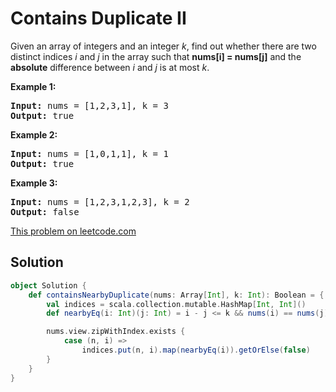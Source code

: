 # Contains Duplicate II

Given an array of integers and an integer _k_, find out whether there are two
distinct indices _i_ and _j_ in the array such that **nums[i] = nums[j]** and
the **absolute** difference between _i_ and _j_ is at most _k_.

**Example 1:**
<pre>
<b>Input:</b> nums = [1,2,3,1], k = 3
<b>Output:</b> true
</pre>

**Example 2:**
<pre>
<b>Input:</b> nums = [1,0,1,1], k = 1
<b>Output:</b> true
</pre>

**Example 3:**
<pre>
<b>Input:</b> nums = [1,2,3,1,2,3], k = 2
<b>Output:</b> false
</pre>

[This problem on leetcode.com](https://leetcode.com/problems/contains-duplicate-ii/)

## Solution

```scala
object Solution {
    def containsNearbyDuplicate(nums: Array[Int], k: Int): Boolean = {
        val indices = scala.collection.mutable.HashMap[Int, Int]()
        def nearbyEq(i: Int)(j: Int) = i - j <= k && nums(i) == nums(j)

        nums.view.zipWithIndex.exists {
            case (n, i) =>
                indices.put(n, i).map(nearbyEq(i)).getOrElse(false)
        }
    }
}
```
